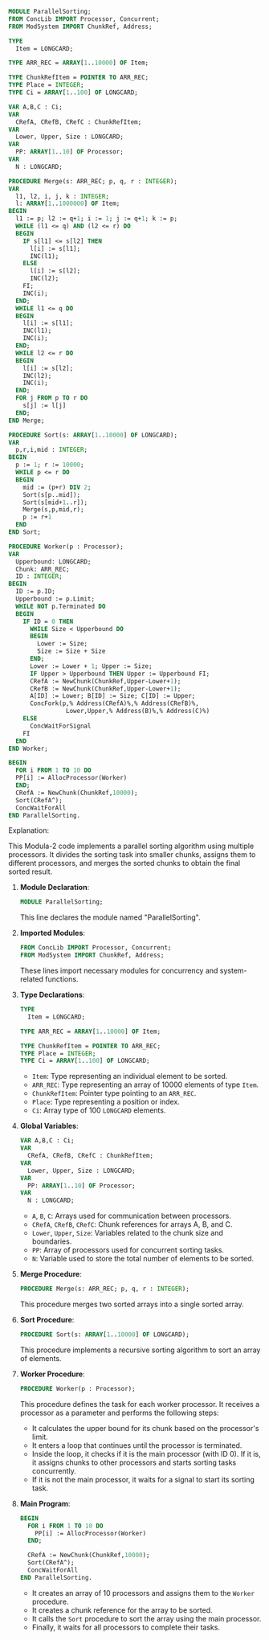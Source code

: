 ```modula-2
MODULE ParallelSorting;
FROM ConcLib IMPORT Processor, Concurrent;
FROM ModSystem IMPORT ChunkRef, Address;

TYPE
  Item = LONGCARD;

TYPE ARR_REC = ARRAY[1..10000] OF Item;

TYPE ChunkRefItem = POINTER TO ARR_REC;
TYPE Place = INTEGER;
TYPE Ci = ARRAY[1..100] OF LONGCARD;

VAR A,B,C : Ci;
VAR
  CRefA, CRefB, CRefC : ChunkRefItem;
VAR
  Lower, Upper, Size : LONGCARD;
VAR
  PP: ARRAY[1..10] OF Processor;
VAR
  N : LONGCARD;

PROCEDURE Merge(s: ARR_REC; p, q, r : INTEGER);
VAR
  l1, l2, i, j, k : INTEGER;
  l: ARRAY[1..1000000] OF Item;
BEGIN
  l1 := p; l2 := q+1; i := 1; j := q+1; k := p;
  WHILE (l1 <= q) AND (l2 <= r) DO
  BEGIN
    IF s[l1] <= s[l2] THEN
      l[i] := s[l1];
      INC(l1);
    ELSE
      l[i] := s[l2];
      INC(l2);
    FI;
    INC(i);
  END;
  WHILE l1 <= q DO
  BEGIN
    l[i] := s[l1];
    INC(l1);
    INC(i);
  END;
  WHILE l2 <= r DO
  BEGIN
    l[i] := s[l2];
    INC(l2);
    INC(i);
  END;
  FOR j FROM p TO r DO
    s[j] := l[j]
  END;
END Merge;

PROCEDURE Sort(s: ARRAY[1..10000] OF LONGCARD);
VAR
  p,r,i,mid : INTEGER;
BEGIN
  p := 1; r := 10000;
  WHILE p <= r DO
  BEGIN
    mid := (p+r) DIV 2;
    Sort(s[p..mid]);
    Sort(s[mid+1..r]);
    Merge(s,p,mid,r);
    p := r+1
  END
END Sort;

PROCEDURE Worker(p : Processor);
VAR
  Upperbound: LONGCARD;
  Chunk: ARR_REC;
  ID : INTEGER;
BEGIN
  ID := p.ID;
  Upperbound := p.Limit;
  WHILE NOT p.Terminated DO
  BEGIN
    IF ID = 0 THEN
      WHILE Size < Upperbound DO
      BEGIN
        Lower := Size;
        Size := Size + Size
      END;
      Lower := Lower + 1; Upper := Size;
      IF Upper > Upperbound THEN Upper := Upperbound FI;
      CRefA := NewChunk(ChunkRef,Upper-Lower+1);
      CRefB := NewChunk(ChunkRef,Upper-Lower+1);
      A[ID] := Lower; B[ID] := Size; C[ID] := Upper;
      ConcFork(p,% Address(CRefA)%,% Address(CRefB)%,
                Lower,Upper,% Address(B)%,% Address(C)%)
    ELSE
      ConcWaitForSignal
    FI
  END
END Worker;

BEGIN
  FOR i FROM 1 TO 10 DO
  PP[i] := AllocProcessor(Worker)
  END;
  CRefA := NewChunk(ChunkRef,10000);
  Sort(CRefA^);
  ConcWaitForAll
END ParallelSorting.
```

Explanation:

This Modula-2 code implements a parallel sorting algorithm using multiple processors. It divides the sorting task into smaller chunks, assigns them to different processors, and merges the sorted chunks to obtain the final sorted result.

1. **Module Declaration**:

   ```modula-2
   MODULE ParallelSorting;
   ```

   This line declares the module named "ParallelSorting".

2. **Imported Modules**:

   ```modula-2
   FROM ConcLib IMPORT Processor, Concurrent;
   FROM ModSystem IMPORT ChunkRef, Address;
   ```

   These lines import necessary modules for concurrency and system-related functions.

3. **Type Declarations**:

   ```modula-2
   TYPE
     Item = LONGCARD;

   TYPE ARR_REC = ARRAY[1..10000] OF Item;

   TYPE ChunkRefItem = POINTER TO ARR_REC;
   TYPE Place = INTEGER;
   TYPE Ci = ARRAY[1..100] OF LONGCARD;
   ```

   - `Item`: Type representing an individual element to be sorted.
   - `ARR_REC`: Type representing an array of 10000 elements of type `Item`.
   - `ChunkRefItem`: Pointer type pointing to an `ARR_REC`.
   - `Place`: Type representing a position or index.
   - `Ci`: Array type of 100 `LONGCARD` elements.

4. **Global Variables**:

   ```modula-2
   VAR A,B,C : Ci;
   VAR
     CRefA, CRefB, CRefC : ChunkRefItem;
   VAR
     Lower, Upper, Size : LONGCARD;
   VAR
     PP: ARRAY[1..10] OF Processor;
   VAR
     N : LONGCARD;
   ```

   - `A`, `B`, `C`: Arrays used for communication between processors.
   - `CRefA`, `CRefB`, `CRefC`: Chunk references for arrays A, B, and C.
   - `Lower`, `Upper`, `Size`: Variables related to the chunk size and boundaries.
   - `PP`: Array of processors used for concurrent sorting tasks.
   - `N`: Variable used to store the total number of elements to be sorted.

5. **Merge Procedure**:

   ```modula-2
   PROCEDURE Merge(s: ARR_REC; p, q, r : INTEGER);
   ```

   This procedure merges two sorted arrays into a single sorted array.

6. **Sort Procedure**:

   ```modula-2
   PROCEDURE Sort(s: ARRAY[1..10000] OF LONGCARD);
   ```

   This procedure implements a recursive sorting algorithm to sort an array of elements.

7. **Worker Procedure**:

   ```modula-2
   PROCEDURE Worker(p : Processor);
   ```

   This procedure defines the task for each worker processor. It receives a processor as a parameter and performs the following steps:

   - It calculates the upper bound for its chunk based on the processor's limit.
   - It enters a loop that continues until the processor is terminated.
   - Inside the loop, it checks if it is the main processor (with ID 0). If it is, it assigns chunks to other processors and starts sorting tasks concurrently.
   - If it is not the main processor, it waits for a signal to start its sorting task.

8. **Main Program**:

   ```modula-2
   BEGIN
     FOR i FROM 1 TO 10 DO
       PP[i] := AllocProcessor(Worker)
     END;

     CRefA := NewChunk(ChunkRef,10000);
     Sort(CRefA^);
     ConcWaitForAll
   END ParallelSorting.
   ```

   - It creates an array of 10 processors and assigns them to the `Worker` procedure.
   - It creates a chunk reference for the array to be sorted.
   - It calls the `Sort` procedure to sort the array using the main processor.
   - Finally, it waits for all processors to complete their tasks.